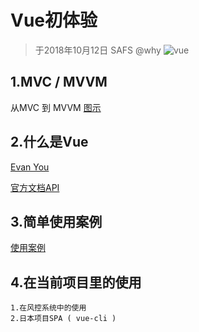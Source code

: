 # Vue初体验
 >于2018年10月12日 SAFS @why
![vue](https://cdn-images-1.medium.com/max/1600/1*xRP8aiNiS-Qw1aXdFgrtAw.jpeg)
## 1.MVC / MVVM
从MVC 到 MVVM
[图示](http://www.ruanyifeng.com/blog/2015/02/mvcmvp_mvvm.html)
## 2.什么是Vue
[Evan You](https://github.com/yyx990803) 

[官方文档API](https://cn.vuejs.org/v2/guide/index.html)
## 3.简单使用案例
[使用案例](https://cn.vuejs.org/v2/guide/index.html)
## 4.在当前项目里的使用
```
1.在风控系统中的使用
2.日本项目SPA ( vue-cli )
```

